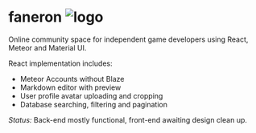 # faneron ![logo](https://s3-us-west-2.amazonaws.com/faneron/images/logo.png "logo")

Online community space for independent game developers using React, Meteor and Material UI.

React implementation includes:
* Meteor Accounts without Blaze
* Markdown editor with preview
* User profile avatar uploading and cropping
* Database searching, filtering and pagination

_Status:_  Back-end mostly functional, front-end awaiting design clean up.